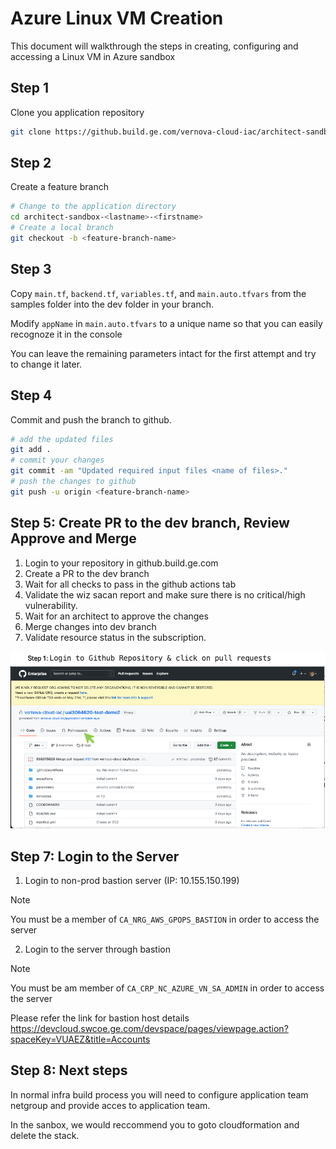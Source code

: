 # Azure Linux VM Creation

This document will walkthrough the steps in creating, configuring and accessing a Linux VM in Azure sandbox

## Step 1

Clone you application repository

```bash
git clone https://github.build.ge.com/vernova-cloud-iac/architect-sandbox-<lastname>-<firstname>

```

## Step 2

Create a feature branch

```bash
# Change to the application directory
cd architect-sandbox-<lastname>-<firstname>
# Create a local branch
git checkout -b <feature-branch-name>

```

## Step 3

Copy `main.tf`, `backend.tf`, `variables.tf`, and `main.auto.tfvars` from the samples folder into the dev folder in your branch.

Modify `appName` in `main.auto.tfvars` to a unique name so that you can easily recognoze it in the console

You can leave the remaining parameters intact for the first attempt and try to change it later.

## Step 4

Commit and push the branch to github.

```bash
# add the updated files 
git add .
# commit your changes
git commit -am "Updated required input files <name of files>."
# push the changes to github
git push -u origin <feature-branch-name>

```

## Step 5: Create PR to the dev branch, Review Approve and Merge

1. Login to your repository in github.build.ge.com
2. Create a PR to the dev branch
3. Wait for all checks to pass in the github actions tab
4. Validate the wiz sacan report and make sure there is no critical/high vulnerability.
5. Wait for an architect to approve the changes 
6. Merge changes into dev branch
7. Validate resource status in the subscription.

![LDAP Configuration](../images/infra-provisioning.gif)


## Step 7: Login to the Server

1. Login to non-prod bastion server (IP: 10.155.150.199) 
> [!Note]  
> You must be a member of `CA_NRG_AWS_GPOPS_BASTION` in order to access the server
2. Login to the server through bastion
> [!Note]  
> You must be am member of `CA_CRP_NC_AZURE_VN_SA_ADMIN` in order to access the server

Please refer the link for bastion host details https://devcloud.swcoe.ge.com/devspace/pages/viewpage.action?spaceKey=VUAEZ&title=Accounts

## Step 8: Next steps

In normal infra build process you will need to configure application team netgroup and provide acces to application team.

In the sanbox, we would reccommend you to goto cloudformation and delete the stack.
